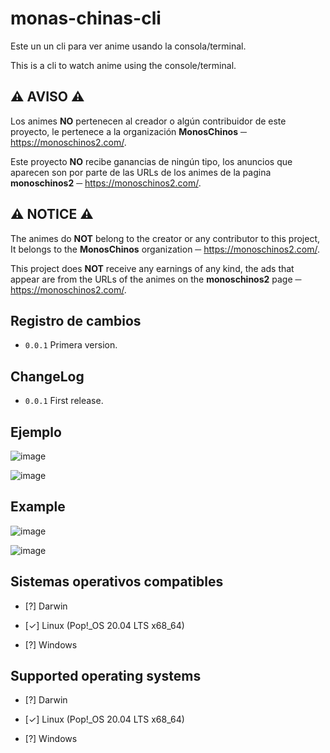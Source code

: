 # **monas-chinas-cli**
Este un un cli para ver anime usando la consola/terminal.

This is a cli to watch anime using the console/terminal.


## ⚠️ **AVISO** ⚠️
Los animes **NO** pertenecen al creador o algún contribuidor de este proyecto,
le pertenece a la organización **MonosChinos** ─ https://monoschinos2.com/.

Este proyecto **NO** recibe ganancias de ningún tipo, los anuncios que aparecen son por parte de las URLs de los animes de la pagina **monoschinos2** ─ https://monoschinos2.com/.

## ⚠️ **NOTICE** ⚠️
The animes do **NOT** belong to the creator or any contributor to this project,
It belongs to the **MonosChinos** organization ─ https://monoschinos2.com/.

This project does **NOT** receive any earnings of any kind, the ads that appear are from the URLs of the animes on the **monoschinos2** page ─ https://monoschinos2.com/.


## **Registro de cambios**
- `0.0.1` Primera version.

## **ChangeLog**
- `0.0.1` First release.


## **Ejemplo**
![image](https://user-images.githubusercontent.com/78381898/143658153-fca51a92-bd8e-407c-aaa4-5e21f8a83094.png)

![image](https://user-images.githubusercontent.com/78381898/143658270-9c817c2f-24b1-4037-b218-6d4c79a490a6.png)

## **Example**
![image](https://user-images.githubusercontent.com/78381898/143658153-fca51a92-bd8e-407c-aaa4-5e21f8a83094.png)

![image](https://user-images.githubusercontent.com/78381898/143658270-9c817c2f-24b1-4037-b218-6d4c79a490a6.png)

## Sistemas operativos compatibles

- [?] Darwin

- [✓] Linux (Pop!_OS 20.04 LTS x68_64)

- [?] Windows


## Supported operating systems

- [?] Darwin

- [✓] Linux (Pop!_OS 20.04 LTS x68_64)

- [?] Windows
